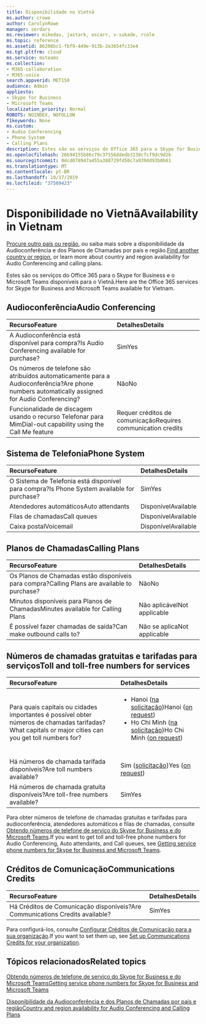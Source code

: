 ```yaml
---
title: Disponibilidade no Vietnã
ms.author: crowe
author: CarolynRowe
manager: serdars
ms.reviewer: mikedav, jastark, oscarr, v-sukade, rcole
ms.topic: reference
ms.assetid: 86208bc1-fbf9-449e-913b-2e3654fc33e4
ms.tgt.pltfrm: cloud
ms.service: msteams
ms.collection:
- M365-collaboration
- M365-voice
search.appverid: MET150
audience: Admin
appliesto:
- Skype for Business
- Microsoft Teams
localization_priority: Normal
ROBOTS: NOINDEX, NOFOLLOW
f1keywords: None
ms.custom:
- Audio Conferencing
- Phone System
- Calling Plans
description: Estes são os serviços do Office 365 para o Skype for Business e o Microsoft Teams disponíveis para o Vietnã.
ms.openlocfilehash: 26b94155b86c79c37556ddedb3138cfcf9dc9d2b
ms.sourcegitcommit: 0dcd078947a455a388729fd50c7a939dd93b0b61
ms.translationtype: MT
ms.contentlocale: pt-BR
ms.lasthandoff: 10/17/2019
ms.locfileid: "37569423"
---
```

# <a name="availability-in-vietnam"></a><span data-ttu-id="d02c1-103">Disponibilidade no Vietnã</span><span class="sxs-lookup"><span data-stu-id="d02c1-103">Availability in Vietnam</span></span>

<span data-ttu-id="d02c1-104">[Procure outro país ou região](country-and-region-availability-for-audio-conferencing-and-calling-plans.md), ou saiba mais sobre a disponibilidade da Audioconferência e dos Planos de Chamadas por país e região.</span><span class="sxs-lookup"><span data-stu-id="d02c1-104">[Find another country or region](country-and-region-availability-for-audio-conferencing-and-calling-plans.md), or learn more about country and region availability for Audio Conferencing and calling plans.</span></span>

<span data-ttu-id="d02c1-105">Estes são os serviços do Office 365 para o Skype for Business e o Microsoft Teams disponíveis para o Vietnã.</span><span class="sxs-lookup"><span data-stu-id="d02c1-105">Here are the Office 365 services for Skype for Business and Microsoft Teams available for Vietnam.</span></span>
  
## <a name="audio-conferencing"></a><span data-ttu-id="d02c1-106">Audioconferência</span><span class="sxs-lookup"><span data-stu-id="d02c1-106">Audio Conferencing</span></span>

|<span data-ttu-id="d02c1-107">**Recurso**</span><span class="sxs-lookup"><span data-stu-id="d02c1-107">**Feature**</span></span>|<span data-ttu-id="d02c1-108">**Detalhes**</span><span class="sxs-lookup"><span data-stu-id="d02c1-108">**Details**</span></span>|
|:-----|:-----|
|<span data-ttu-id="d02c1-109">A Audioconferência está disponível para compra?</span><span class="sxs-lookup"><span data-stu-id="d02c1-109">Is Audio Conferencing available for purchase?</span></span>  <br/> |<span data-ttu-id="d02c1-110">Sim</span><span class="sxs-lookup"><span data-stu-id="d02c1-110">Yes</span></span>  <br/> |
|<span data-ttu-id="d02c1-111">Os números de telefone são atribuídos automaticamente para a Audioconferência?</span><span class="sxs-lookup"><span data-stu-id="d02c1-111">Are phone numbers automatically assigned for Audio Conferencing?</span></span>  <br/> |<span data-ttu-id="d02c1-112">Não</span><span class="sxs-lookup"><span data-stu-id="d02c1-112">No</span></span>  <br/> |
|<span data-ttu-id="d02c1-113">Funcionalidade de discagem usando o recurso Telefonar para Mim</span><span class="sxs-lookup"><span data-stu-id="d02c1-113">Dial-out capability using the Call Me feature</span></span>  <br/> |<span data-ttu-id="d02c1-114">Requer créditos de comunicação</span><span class="sxs-lookup"><span data-stu-id="d02c1-114">Requires communication credits</span></span>  <br/> |
   
## <a name="phone-system"></a><span data-ttu-id="d02c1-115">Sistema de Telefonia</span><span class="sxs-lookup"><span data-stu-id="d02c1-115">Phone System</span></span>

|<span data-ttu-id="d02c1-116">**Recurso**</span><span class="sxs-lookup"><span data-stu-id="d02c1-116">**Feature**</span></span>|<span data-ttu-id="d02c1-117">**Detalhes**</span><span class="sxs-lookup"><span data-stu-id="d02c1-117">**Details**</span></span>|
|:-----|:-----|
|<span data-ttu-id="d02c1-118">O Sistema de Telefonia está disponível para compra?</span><span class="sxs-lookup"><span data-stu-id="d02c1-118">Is Phone System available for purchase?</span></span>  <br/> |<span data-ttu-id="d02c1-119">Sim</span><span class="sxs-lookup"><span data-stu-id="d02c1-119">Yes</span></span>  <br/> |
| <span data-ttu-id="d02c1-120">Atendedores automáticos</span><span class="sxs-lookup"><span data-stu-id="d02c1-120">Auto attendants</span></span> <br/> |<span data-ttu-id="d02c1-121">Disponível</span><span class="sxs-lookup"><span data-stu-id="d02c1-121">Available</span></span>  <br/> |
|<span data-ttu-id="d02c1-122">Filas de chamadas</span><span class="sxs-lookup"><span data-stu-id="d02c1-122">Call queues</span></span>  <br/> |<span data-ttu-id="d02c1-123">Disponível</span><span class="sxs-lookup"><span data-stu-id="d02c1-123">Available</span></span>  <br/> |
|<span data-ttu-id="d02c1-124">Caixa postal</span><span class="sxs-lookup"><span data-stu-id="d02c1-124">Voicemail</span></span>  <br/> |<span data-ttu-id="d02c1-125">Disponível</span><span class="sxs-lookup"><span data-stu-id="d02c1-125">Available</span></span>  <br/> |
   
## <a name="calling-plans"></a><span data-ttu-id="d02c1-126">Planos de Chamadas</span><span class="sxs-lookup"><span data-stu-id="d02c1-126">Calling Plans</span></span>

|<span data-ttu-id="d02c1-127">**Recurso**</span><span class="sxs-lookup"><span data-stu-id="d02c1-127">**Feature**</span></span>|<span data-ttu-id="d02c1-128">**Detalhes**</span><span class="sxs-lookup"><span data-stu-id="d02c1-128">**Details**</span></span>|
|:-----|:-----|
|<span data-ttu-id="d02c1-129">Os Planos de Chamadas estão disponíveis para compra?</span><span class="sxs-lookup"><span data-stu-id="d02c1-129">Calling Plans are available to purchase?</span></span>  <br/> |<span data-ttu-id="d02c1-130">Não</span><span class="sxs-lookup"><span data-stu-id="d02c1-130">No</span></span>  <br/> |
|<span data-ttu-id="d02c1-131">Minutos disponíveis para Planos de Chamadas</span><span class="sxs-lookup"><span data-stu-id="d02c1-131">Minutes available for Calling Plans</span></span>  <br/> |<span data-ttu-id="d02c1-132">Não aplicável</span><span class="sxs-lookup"><span data-stu-id="d02c1-132">Not applicable</span></span>  <br/> |
|<span data-ttu-id="d02c1-133">É possível fazer chamadas de saída?</span><span class="sxs-lookup"><span data-stu-id="d02c1-133">Can make outbound calls to?</span></span>  <br/> |<span data-ttu-id="d02c1-134">Não se aplica</span><span class="sxs-lookup"><span data-stu-id="d02c1-134">Not applicable</span></span>  <br/> |
   
## <a name="toll-and-toll-free-numbers-for-services"></a><span data-ttu-id="d02c1-135">Números de chamadas gratuitas e tarifadas para serviços</span><span class="sxs-lookup"><span data-stu-id="d02c1-135">Toll and toll-free numbers for services</span></span>

|<span data-ttu-id="d02c1-136">**Recurso**</span><span class="sxs-lookup"><span data-stu-id="d02c1-136">**Feature**</span></span>|<span data-ttu-id="d02c1-137">**Detalhes**</span><span class="sxs-lookup"><span data-stu-id="d02c1-137">**Details**</span></span>|
|:-----|:-----|
|<span data-ttu-id="d02c1-138">Para quais capitais ou cidades importantes é possível obter números de chamadas tarifadas?</span><span class="sxs-lookup"><span data-stu-id="d02c1-138">What capitals or major cities can you get toll numbers for?</span></span>  <br/> |<ul><li><span data-ttu-id="d02c1-139">Hanoi ([na solicitação](../manage-phone-numbers-for-your-organization/contact-pstn-service-desk.md))</span><span class="sxs-lookup"><span data-stu-id="d02c1-139">Hanoi ([on request](../manage-phone-numbers-for-your-organization/contact-pstn-service-desk.md))</span></span><li><span data-ttu-id="d02c1-140">Ho Chi Minh ([na solicitação](../manage-phone-numbers-for-your-organization/contact-pstn-service-desk.md))</span><span class="sxs-lookup"><span data-stu-id="d02c1-140">Ho Chi Minh ([on request](../manage-phone-numbers-for-your-organization/contact-pstn-service-desk.md))</span></span></ul>  <br/> |
|<span data-ttu-id="d02c1-141">Há números de chamada tarifada disponíveis?</span><span class="sxs-lookup"><span data-stu-id="d02c1-141">Are toll numbers available?</span></span>  <br/> |<span data-ttu-id="d02c1-142">Sim ([solicitação](../manage-phone-numbers-for-your-organization/contact-pstn-service-desk.md))</span><span class="sxs-lookup"><span data-stu-id="d02c1-142">Yes ([on request](../manage-phone-numbers-for-your-organization/contact-pstn-service-desk.md))</span></span> <br/> |
|<span data-ttu-id="d02c1-143">Há números de chamada gratuita disponíveis?</span><span class="sxs-lookup"><span data-stu-id="d02c1-143">Are toll-free numbers available?</span></span>  <br/> |<span data-ttu-id="d02c1-144">Sim</span><span class="sxs-lookup"><span data-stu-id="d02c1-144">Yes</span></span>  <br/> |
   
 <span data-ttu-id="d02c1-145">Para obter números de telefone de chamadas gratuitas e tarifadas para audioconferência, atendedores automáticos e filas de chamadas, consulte [Obtendo números de telefone de serviço do Skype for Business e do Microsoft Teams](/microsoftteams/getting-service-phone-numbers).</span><span class="sxs-lookup"><span data-stu-id="d02c1-145">If you want to get toll and toll-free phone numbers for Audio Conferencing, Auto attendants, and Call queues, see [Getting service phone numbers for Skype for Business and Microsoft Teams](/microsoftteams/getting-service-phone-numbers).</span></span>
  
## <a name="communications-credits"></a><span data-ttu-id="d02c1-146">Créditos de Comunicação</span><span class="sxs-lookup"><span data-stu-id="d02c1-146">Communications Credits</span></span>

|<span data-ttu-id="d02c1-147">**Recurso**</span><span class="sxs-lookup"><span data-stu-id="d02c1-147">**Feature**</span></span>|<span data-ttu-id="d02c1-148">**Detalhes**</span><span class="sxs-lookup"><span data-stu-id="d02c1-148">**Details**</span></span>|
|:-----|:-----|
|<span data-ttu-id="d02c1-149">Há Créditos de Comunicação disponíveis?</span><span class="sxs-lookup"><span data-stu-id="d02c1-149">Are Communications Credits available?</span></span>  <br/> |<span data-ttu-id="d02c1-150">Sim</span><span class="sxs-lookup"><span data-stu-id="d02c1-150">Yes</span></span>  <br/> |
   
<span data-ttu-id="d02c1-151">Para configurá-los, consulte [Configurar Créditos de Comunicação para a sua organização](../set-up-communications-credits-for-your-organization.md).</span><span class="sxs-lookup"><span data-stu-id="d02c1-151">If you want to set them up, see [Set up Communications Credits for your organization](../set-up-communications-credits-for-your-organization.md).</span></span>
  
## <a name="related-topics"></a><span data-ttu-id="d02c1-152">Tópicos relacionados</span><span class="sxs-lookup"><span data-stu-id="d02c1-152">Related topics</span></span>

[<span data-ttu-id="d02c1-153">Obtendo números de telefone de serviço do Skype for Business e do Microsoft Teams</span><span class="sxs-lookup"><span data-stu-id="d02c1-153">Getting service phone numbers for Skype for Business and Microsoft Teams</span></span>](/microsoftteams/getting-service-phone-numbers)

[<span data-ttu-id="d02c1-154">Disponibilidade da Audioconferência e dos Planos de Chamadas por país e região</span><span class="sxs-lookup"><span data-stu-id="d02c1-154">Country and region availability for Audio Conferencing and Calling Plans</span></span>](country-and-region-availability-for-audio-conferencing-and-calling-plans.md)

  
 

